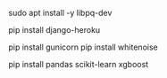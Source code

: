 sudo apt install -y libpq-dev

pip install django-heroku

pip install gunicorn
pip install whitenoise

pip install pandas scikit-learn xgboost
